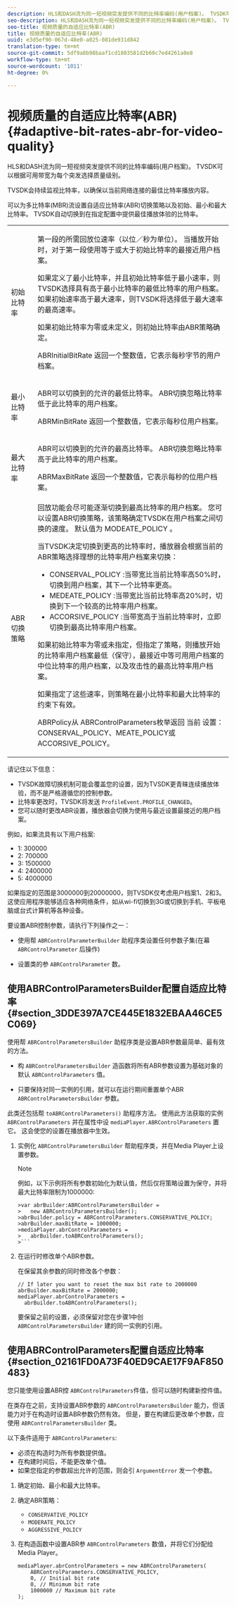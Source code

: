 ```yaml
---
description: HLS和DASH流为同一短视频突发提供不同的比特率编码(用户档案)。 TVSDK可以根据可用带宽为每个突发选择质量级别。
seo-description: HLS和DASH流为同一短视频突发提供不同的比特率编码(用户档案)。 TVSDK可以根据可用带宽为每个突发选择质量级别。
seo-title: 视频质量的自适应比特率(ABR)
title: 视频质量的自适应比特率(ABR)
uuid: e3d5ef90-067d-48e0-a025-081de931d842
translation-type: tm+mt
source-git-commit: 5df9a8b98baaf1cd1803581d2b60c7ed4261a0e8
workflow-type: tm+mt
source-wordcount: '1011'
ht-degree: 0%

---
```



# 视频质量的自适应比特率(ABR){#adaptive-bit-rates-abr-for-video-quality}

HLS和DASH流为同一短视频突发提供不同的比特率编码(用户档案)。 TVSDK可以根据可用带宽为每个突发选择质量级别。

TVSDK会持续监视比特率，以确保以当前网络连接的最佳比特率播放内容。

可以为多比特率(MBR)流设置自适应比特率(ABR)切换策略以及初始、最小和最大比特率。 TVSDK自动切换到在指定配置中提供最佳播放体验的比特率。

<table id="table_AF838E082235406AA359BF1C1A77F85F"> 
 <tbody> 
  <tr> 
   <td colname="col01"> 初始比特率 </td> 
   <td colname="col2"> <p>第一段的所需回放位速率（以位／秒为单位）。 当播放开始时，对于第一段使用等于或大于初始比特率的最接近用户档案。 </p> <p> 如果定义了最小比特率，并且初始比特率低于最小速率，则TVSDK选择具有高于最小比特率的最低比特率的用户档案。 如果初始速率高于最大速率，则TVSDK将选择低于最大速率的最高速率。 </p> <p>如果初始比特率为零或未定义，则初始比特率由ABR策略确定。 </p> <p> <span class="apiname"> ABRInitialBitRate </span> 返回一个整数值，它表示每秒字节的用户档案。 </p> </td> 
  </tr> 
  <tr> 
   <td colname="col01"> 最小比特率 </td> 
   <td colname="col2"> <p>ABR可以切换到的允许的最低比特率。 ABR切换忽略比特率低于此比特率的用户档案。 </p> <p> <span class="apiname"> ABRMinBitRate </span> 返回一个整数值，它表示每秒位用户档案。 </p> </td> 
  </tr> 
  <tr> 
   <td colname="col01"> 最大比特率 </td> 
   <td colname="col2"> <p>ABR可以切换到的允许的最高比特率。 ABR切换忽略比特率高于此比特率的用户档案。 </p> <p> <span class="apiname"> ABRMaxBitRate </span> 返回一个整数值，它表示每秒的位用户档案。 </p> </td> 
  </tr> 
  <tr> 
   <td colname="col01"> ABR切换策略 </td> 
   <td colname="col2"> 回放功能会尽可能逐渐切换到最高比特率的用户档案。 您可以设置ABR切换策略，该策略确定TVSDK在用户档案之间切换的速度。 默认值为 <span class="codeph"> MODEATE_POLICY </span>。 <p>当TVSDK决定切换到更高的比特率时，播放器会根据当前的ABR策略选择理想的比特率用户档案来切换： 
     <ul id="ul_058D0FFC944C476A83BB9E756B95DEBD"> 
      <li id="li_C690A12DC34C4754B01C2D0616FB6A0A"> <span class="codeph"> CONSERVAL_POLICY </span>:当带宽比当前比特率高50%时，切换到用户档案，其下一个比特率更高。 </li> 
      <li id="li_FF5BDB099B554940AC296938C7A12B81"> <span class="codeph"> MEDEATE_POLICY </span>:当带宽比当前比特率高20%时，切换到下一个较高的比特率用户档案。 </li> 
      <li id="li_E602508429864C279BF78360E95718A6"> <span class="codeph"> ACCORSIVE_POLICY </span>:当带宽高于当前比特率时，立即切换到最高比特率用户档案。 </li> 
     </ul> </p> <p>如果初始比特率为零或未指定，但指定了策略，则播放开始的比特率用户档案最低（保守），最接近中等可用用户档案的中位比特率的用户档案，以及攻击性的最高比特率用户档案。 </p> <p>如果指定了这些速率，则策略在最小比特率和最大比特率的约束下有效。 </p> <p> <span class="codeph"> ABRPolicy从 </span> ABRControlParameters枚举返回 <span class="codeph"> 当前 </span> 设置：CONSERVAL_POLICY、MEATE_POLICY或ACCORSIVE_POLICY。 </p> </td> 
  </tr> 
 </tbody> 
</table>

请记住以下信息：

* TVSDK故障切换机制可能会覆盖您的设置，因为TVSDK更青睐连续播放体验，而不是严格遵循您的控制参数。
* 比特率更改时，TVSDK将发送 `ProfileEvent.PROFILE_CHANGED`。
* 您可以随时更改ABR设置，播放器会切换为使用与最近设置最接近的用户档案。

例如，如果流具有以下用户档案:

* 1: 300000
* 2: 700000
* 3: 1500000
* 4: 2400000
* 5: 4000000

如果指定的范围是3000000到20000000，则TVSDK仅考虑用户档案1、2和3。 这使应用程序能够适应各种网络条件，如从wi-fi切换到3G或切换到手机、平板电脑或台式计算机等各种设备。

要设置ABR控制参数，请执行下列操作之一：

* 使用帮 `ABRControlParameterBuilder` 助程序类设置任何参数子集(在幕 `ABRControlParameter` 后操作)

* 设置类的参 `ABRControlParameter` 数。

## 使用ABRControlParametersBuilder配置自适应比特率 {#section_3DDE397A7CE445E1832EBAA46CE5C069}

使用帮 `ABRControlParametersBuilder` 助程序类是设置ABR参数最简单、最有效的方法。

* 构 `ABRControlParametersBuilder` 造函数将所有ABR参数设置为基础对象的默认 `ABRControlParameters` 值。

* 只要保持对同一实例的引用，就可以在运行期间重置单个ABR `ABRControlParametersBuilder` 参数。

此类还包括帮 `toABRControlParameters()` 助程序方法。 使用此方法获取的实例 `ABRControlParameters` 并在属性中设 `mediaPlayer.ABRControlParameters` 置它。 这会使您的设置在播放器中生效。

1. 实例化 `ABRControlParametersBuilder` 帮助程序类，并在Media Player上设置参数。

   >[!NOTE]
   >
   >例如，以下示例将所有参数初始化为默认值，然后仅将策略设置为保守，并将最大比特率限制为1000000:
   >
   >
   ```
   >var abrBuilder:ABRControlParametersBuilder =  
   >   new ABRControlParametersBuilder(); 
   >abrBuilder.policy = ABRControlParameters.CONSERVATIVE_POLICY; 
   >abrBuilder.maxBitRate = 1000000; 
   >mediaPlayer.abrControlParameters =  
   >   abrBuilder.toABRControlParameters();
   >```

1. 在运行时修改单个ABR参数。

   在保留其余参数的同时修改各个参数：

   ```
   // If later you want to reset the max bit rate to 2000000 
   abrBuilder.maxBitRate = 2000000; 
   mediaPlayer.abrControlParameters =  
     abrBuilder.toABRControlParameters();
   ```

   要保留之前的设置，必须保留对您在步骤1中创 `ABRControlParametersBuilder` 建的同一实例的引用。

## 使用ABRControlParameters配置自适应比特率 {#section_02161FD0A73F40ED9CAE17F9AF850483}

您只能使用设置ABR控 `ABRControlParameters`件值，但可以随时构建新控件值。

在类存在之前，支持设置ABR参数的 `ABRControlParametersBuilder` 能力，但该能力对于在构造时设置ABR参数仍然有效。 但是，要在构建后更改单个参数，应使用 `ABRControlParametersBuilder` 类。

以下条件适用于 `ABRControlParameters`:

* 必须在构造时为所有参数提供值。
* 在构建时间后，不能更改单个值。
* 如果您指定的参数超出允许的范围，则会引 `ArgumentError` 发一个参数。

1. 确定初始、最小和最大比特率。
1. 确定ABR策略：

   * `CONSERVATIVE_POLICY`
   * `MODERATE_POLICY`
   * `AGGRESSIVE_POLICY`

1. 在构造函数中设置ABR参 `ABRControlParameters` 数值，并将它们分配给Media Player。

   ```
   mediaPlayer.abrControlParameters = new ABRControlParameters( 
       ABRControlParameters.CONSERVATIVE_POLICY, 
       0, // Initial bit rate 
       0, // Minimum bit rate 
       1000000 // Maximum bit rate 
   );
   ```

